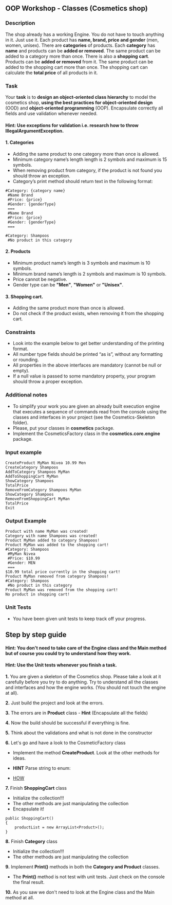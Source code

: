 ## OOP Workshop - Classes (Cosmetics shop)

### Description
The shop already has a working Engine. You do not have to touch anything in it. Just use it.
Each product has **name, brand, price and gender** (men, women, unisex).
There are **categories** of products. Each **category** has **name** and products can be **added or removed**. The same product can be added to a category more than once. There is also a **shopping cart**. Products can be **added or removed** from it. The same product can be added to the shopping cart more than once. The shopping cart can calculate the **total price** of all products in it.

### Task
Your **task** is to **design an object-oriented class hierarchy** to model the cosmetics shop, **using the best practices for object-oriented design** (OOD) and **object-oriented programming** (OOP). Encapsulate correctly all fields and use validation whenever needed.

#### **Hint**: Use exceptions for validation i.e. research how to throw IllegalArgumentException.

#### 1. Categories
- Adding the same product to one category more than once is allowed.
- Minimum category name’s length length is 2 symbols and maximum is 15 symbols.  
- When removing product from category, if the product is not found you should throw an exception.
- Category’s print method should return text in the following format:


```
#Category: {category name}
 #Name Brand
 #Price: {price}
 #Gender: {genderType}
 ===
 #Name Brand
 #Price: {price}
 #Gender: {genderType}
 ===
```

```
#Category: Shampoos
 #No product in this category
```

#### 2.  Products
- Minimum product name’s length is 3 symbols and maximum is 10 symbols.
- Minimum brand name’s length is 2 symbols and maximum is 10 symbols.
- Price cannot be negative.
- Gender type can be **"Men"**, **"Women"** or **"Unisex"**.

#### 3. Shopping cart.
- Adding the same product more than once is allowed.
- Do not check if the product exists, when removing it from the shopping cart.

### Constraints
- Look into the example below to get better understanding of the printing format.
- All number type fields should be printed “as is”, without any formatting or rounding.
- All properties in the above interfaces are mandatory (cannot be null or empty).
- If a null value is passed to some mandatory property, your program should throw a proper exception.

### Additional notes
- To simplify your work you are given an already built execution engine that executes a sequence of commands read from the console using the classes and interfaces in your project (see the Cosmetics-Skeleton folder).
- Please, put your classes in **cosmetics** package.
- Implement the CosmeticsFactory class in the **cosmetics.core.engine** package.

### Input example

```
CreateProduct MyMan Nivea 10.99 Men
CreateCategory Shampoos
AddToCategory Shampoos MyMan
AddToShoppingCart MyMan
ShowCategory Shampoos
TotalPrice
RemoveFromCategory Shampoos MyMan
ShowCategory Shampoos
RemoveFromShoppingCart MyMan
TotalPrice
Exit
```

### Output Example

```
Product with name MyMan was created!
Category with name Shampoos was created!
Product MyMan added to category Shampoos!
Product MyMan was added to the shopping cart!
#Category: Shampoos
 #MyMan Nivea
 #Price: $10.99
 #Gender: MEN
 ===
$10.99 total price currently in the shopping cart!
Product MyMan removed from category Shampoos!
#Category: Shampoos
 #No product in this category
Product MyMan was removed from the shopping cart!
No product in shopping cart!
```

### Unit Tests

- You have been given unit tests to keep track off your progress.



## Step by step guide

#### **Hint**: You don't need to take care of the Engine class and the Main method but of course you could try to understand how they work.

#### **Hint**: Use the Unit tests whenever you finish a task.

**1.** You are given a skeleton of the Cosmetics shop. Please take a look at it carefully before you try to do anything. Try to understand all the classes and interfaces and how the engine works. (You should not touch the engine at all).

**2.** Just build the project and look at the errors.

**3.** The errors are in **Product** class
    - **Hint** (Encapsulate all the fields)

**4.** Now the build should be successful if everything is fine.

**5.** Think about the validations and what is not done in the constructor


**6.** Let's go and have a look to the CosmeticFactory class

- Implement the method **CreateProduct**. Look at the other methods for ideas.

- **HINT** Parse string to enum: 
- [HOW](https://stackoverflow.com/questions/7056959/convert-string-to-equivalent-enum-value)

**7.** Finish **ShoppingCart** class
- Initialize the collection!!!
- The other methods are just manipulating the collection
- Encapsulate it!

```
public ShoppingCart()
{
    productList = new ArrayList<Product>();
}
```

**8.** Finish **Category** class
- Initialize the collection!!!
- The other methods are just manipulating the collection

**9.** Implement **Print()** methods in both the **Category and Product** classes.

- The **Print()** method is not test with unit tests. Just check on the console the final result.

**10.** As you saw we don't need to look at the Engine class and the Main method  at all.

